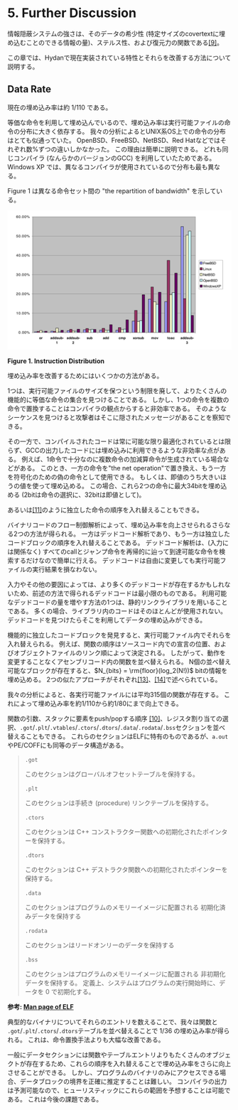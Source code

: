 # 5. Further Discussion

情報隠蔽システムの強さは、そのデータの希少性 (特定サイズのcovertextに埋め込むことのできる情報の量)、ステルス性、および復元力の関数である[[9]](#bib-9)。

この章では、Hydanで現在実装されている特性とそれらを改善する方法について説明する。

## Data Rate

現在の埋め込み率は約 1/110 である。

等価な命令を利用して埋め込んでいるので、埋め込み率は実行可能ファイルの命令の分布に大きく依存する。
我々の分析によるとUNIX系OS上での命令の分布はとても似通っていた。
OpenBSD、FreeBSD、NetBSD、Red Hatなどではそれぞれ数%ずつの違いしかなかった。
この理由は簡単に説明できる。
どれも同じコンパイラ (なんらかのバージョンのGCC) を利用していたためである。
Windows XP では、異なるコンパイラが使用されているので分布も最も異なる。

Figure 1 は異なる命令セット間の "the repartition of bandwidth" を示している。

![Figure 1. Instruction Distribution](fig1.png)

**Figure 1. Instruction Distribution**

埋め込み率を改善するためにはいくつかの方法がある。

1つは、実行可能ファイルのサイズを保つという制限を廃して、よりたくさんの機能的に等価な命令の集合を見つけることである。
しかし、1つの命令を複数の命令で置換することはコンパイラの観点からすると非効率である。
そのようなシーケンスを見つけると攻撃者はそこに隠されたメッセージがあることを察知できる。

その一方で、コンパイルされたコードは常に可能な限り最適化されているとは限らず、GCCの出力したコードには埋め込みに利用できるような非効率な点がある。
例えば、1命令で十分なのに複数命令の加減算命令が生成されている場合などがある。
このとき、一方の命令を"the net operation"で置き換え、もう一方を符号化のための偽の命令として使用できる。
もしくは、即値のうち大きいほうの値を使って埋め込める。
この場合、これら2つの命令に最大34bitを埋め込める (2bitは命令の選択に、32bitは即値として)。

あるいは[[11]](#bib-11)のように独立した命令の順序を入れ替えることもできる。

バイナリコードのフロー制御解析によって、埋め込み率を向上させられるさらなる2つの方法が得られる。
一方はデッドコード解析であり、もう一方は独立したコードブロックの順序を入れ替えることである。
デッドコード解析は、(入力には関係なく) すべてのcallとジャンプ命令を再帰的に辿って到達可能な命令を検索するだけなので簡単に行える。
デッドコードは自由に変更しても実行可能ファイルの実行結果を損なわない。

入力やその他の要因によっては、より多くのデッドコードが存在するかもしれないため、前述の方法で得られるデッドコードは最小限のものである。
利用可能なデッドコードの量を増やす方法の1つは、静的リンクライブラリを用いることである。
多くの場合、ライブラリ内のコードはそのほとんどが使用されない。
デッドコードを見つけたらそこを利用してデータの埋め込みができる。

<!-- textlint-disable preset-ja-technical-writing/no-exclamation-question-mark -->
機能的に独立したコードブロックを発見すると、実行可能ファイル内でそれらを入れ替えられる。
例えば、関数の順序はソースコード内での宣言の位置、およびオブジェクトファイルのリンク順によって決定される。
したがって、動作を変更することなくアセンブリコード内の関数を並べ替えられる。
N個の並べ替え可能なブロックが存在すると、$N_{bits} = \rm{floor}(log_2(N!))$ bitの情報を埋め込める。
2つの似たアプローチがそれぞれ[[13]](#bib-13)、[[14]](#bib-14)で述べられている。
<!-- textlint-enable preset-ja-technical-writing/no-exclamation-question-mark -->

我々の分析によると、各実行可能ファイルには平均315個の関数が存在する。
これによって埋め込み率を約1/110から約1/80にまで向上できる。

関数の引数、スタックに要素をpush/popする順序 [[10]](#bib-10)、レジスタ割り当ての選択、`.got`/`.plt`/`.vtables`/`.ctors`/`.dtors`/`.data`/`.rodata`/`.bss`セクションを並べ替えることもできる。
これらのセクションはELFに特有のものであるが、`a.out`やPE/COFFにも同等のデータ構造がある。

> `.got`
>
> このセクションはグローバルオフセットテーブルを保持する。
>
> `.plt`
>
> このセクションは手続き (procedure) リンクテーブルを保持する。
>
> `.ctors`
>
> このセクションは C++ コンストラクター関数への初期化されたポインターを保持する。
>
> `.dtors`
>
> このセクションは C++ デストラクタ関数への初期化されたポインターを保持する。
>
> `.data`
>
> このセクションはプログラムのメモリーイメージに配置される 初期化済みデータを保持する
>
> `.rodata`
>
> このセクションはリードオンリーのデータを保持する
>
> `.bss`
>
> このセクションはプログラムのメモリーイメージに配置される 非初期化データを保持する。 定義上、システムはプログラムの実行開始時に、データを 0 で初期化する。

**参考: [Man page of ELF](https://linuxjm.osdn.jp/html/LDP_man-pages/man5/elf.5.html)**

典型的なバイナリについてそれらのエントリを数えることで、我々は関数と `.got`/`.plt`/`.ctors`/`.dtors`テーブルを並べ替えることで 1/36 の埋め込み率が得られる。
これは、命令置換手法よりも大幅な改善である。

一般にデータセクションには関数やテーブルエントリよりもたくさんのオブジェクトが存在するため、これらの順序を入れ替えることで埋め込み率をさらに向上させることができる。
しかし、プログラムのバイナリのみにアクセスできる場合、データブロックの境界を正確に推定することは難しい。
コンパイラの出力は予測可能なので、ヒューリスティックにこれらの範囲を予想することは可能である。
これは今後の課題である。
